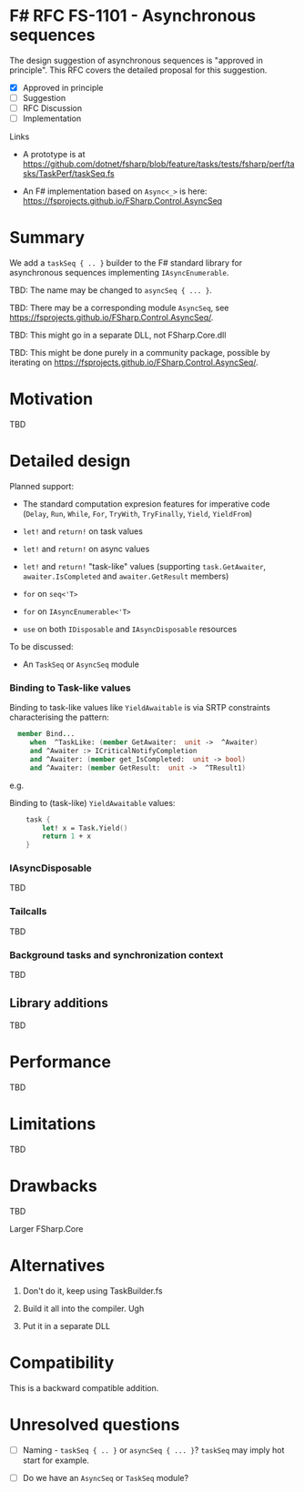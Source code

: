 # F# RFC FS-1101 - Asynchronous sequences

The design suggestion of asynchronous sequences is "approved in principle". This RFC covers the detailed proposal for this suggestion.

- [x] Approved in principle
- [ ] Suggestion
- [ ] RFC Discussion
- [ ] Implementation

Links

* A prototype is at https://github.com/dotnet/fsharp/blob/feature/tasks/tests/fsharp/perf/tasks/TaskPerf/taskSeq.fs

* An F# implementation based on `Async<_>` is here: https://fsprojects.github.io/FSharp.Control.AsyncSeq
 
# Summary

We add a `taskSeq { .. }` builder to the F# standard library for asynchronous sequences implementing `IAsyncEnumerable`.

TBD: The name may be changed to `asyncSeq { ... }`.

TBD: There may be a corresponding module `AsyncSeq`, see https://fsprojects.github.io/FSharp.Control.AsyncSeq/.

TBD: This might go in a separate DLL, not FSharp.Core.dll

TBD: This might be done purely in a community package, possible by iterating on https://fsprojects.github.io/FSharp.Control.AsyncSeq/.

# Motivation

TBD

# Detailed design

Planned support:

* The standard computation expresion features for imperative code (`Delay`, `Run`, `While`, `For`, `TryWith`, `TryFinally`, `Yield`, `YieldFrom`)

* `let!` and `return!` on task values

* `let!` and `return!` on async values

* `let!` and `return!` "task-like" values (supporting `task.GetAwaiter`, `awaiter.IsCompleted` and `awaiter.GetResult` members)

* `for` on `seq<'T>`

* `for` on `IAsyncEnumerable<'T>`

* `use` on both `IDisposable` and `IAsyncDisposable` resources

To be discussed:

* An `TaskSeq` or `AsyncSeq` module

### Binding to Task-like values

Binding to task-like values like `YieldAwaitable` is via SRTP constraints characterising the pattern:

```fsharp
  member Bind...
     when  ^TaskLike: (member GetAwaiter:  unit ->  ^Awaiter)
     and ^Awaiter :> ICriticalNotifyCompletion
     and ^Awaiter: (member get_IsCompleted:  unit -> bool)
     and ^Awaiter: (member GetResult:  unit ->  ^TResult1) 
```

e.g.

Binding to (task-like) `YieldAwaitable` values:
```fsharp
    task {
        let! x = Task.Yield()
        return 1 + x
    }
```

### IAsyncDisposable

TBD

### Tailcalls

TBD

### Background tasks and synchronization context

TBD

## Library additions 

TBD

# Performance

TBD

# Limitations

TBD

# Drawbacks

TBD

Larger FSharp.Core

# Alternatives

1. Don't do it, keep using TaskBuilder.fs

2. Build it all into the compiler. Ugh

3. Put it in a separate DLL 

# Compatibility

This is a backward compatible addition.

# Unresolved questions

* [ ] Naming - `taskSeq { .. }` or `asyncSeq { ... }`?  `taskSeq` may imply hot start for example.  

* [ ] Do we have an `AsyncSeq` or `TaskSeq` module?


